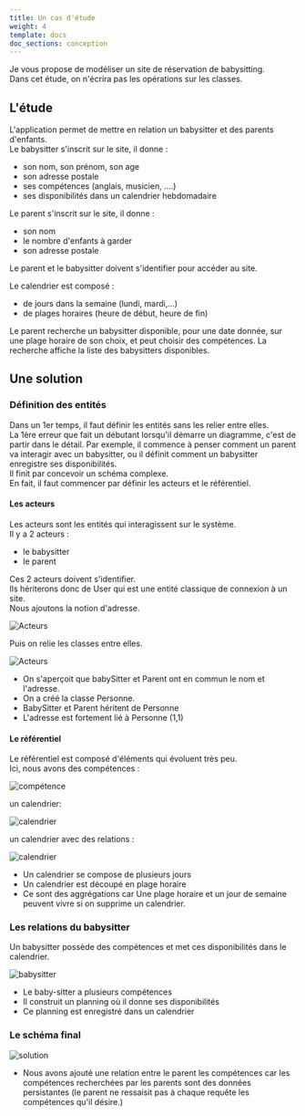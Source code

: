 ```yaml
---
title: Un cas d'étude
weight: 4
template: docs
doc_sections: conception
---
```


Je vous propose de modéliser un site de réservation de babysitting.  
Dans cet étude, on n'écrira pas les opérations sur les classes.  

## L'étude

L'application permet de mettre en relation un babysitter et des parents d'enfants.  
Le babysitter s'inscrit sur le site, il donne :

* son nom, son prénom, son age
* son adresse postale
* ses compétences (anglais, musicien, ....)
* ses disponibilités dans un calendrier hebdomadaire  

Le parent s'inscrit sur le site, il donne :

* son nom
* le nombre d'enfants à garder
* son adresse postale  

Le parent et le babysitter doivent s'identifier pour accéder au site.  

Le calendrier est composé :

* de jours dans la semaine (lundi, mardi,...)
* de plages horaires (heure de début, heure de fin)

Le parent recherche un babysitter disponible, pour une date donnée, sur une plage horaire de son choix, et peut choisir des compétences.
La recherche affiche la liste des babysitters disponibles.

## Une solution

### Définition des entités

Dans un 1er temps, il faut définir les entités sans les relier entre elles.  
La 1ère erreur que fait un débutant lorsqu'il démarre un diagramme, c'est de partir dans le détail.
Par exemple, il commence à penser comment un parent va interagir avec un babysitter, ou il définit comment un babysitter enregistre ses disponibilités.  
Il finit par concevoir un schéma complexe.  
En fait, il faut commencer par définir les acteurs et le référentiel.

#### Les acteurs

Les acteurs sont les entités qui interagissent sur le système.  
Il y a 2 acteurs :

* le babysitter
* le parent  

Ces 2 acteurs doivent s'identifier.  
Ils hériterons donc de User qui est une entité classique de connexion à un site.  
Nous ajoutons la notion d'adresse.  

![Acteurs](img_baby/acteur1.png)

Puis on relie les classes entre elles.  

![Acteurs](img_baby/acteur2.png)

* On s'aperçoit que babySitter et Parent ont en commun le nom et l'adresse.
* On a créé la classe Personne.
* BabySitter et Parent héritent de Personne
* L'adresse est fortement lié à Personne (1,1)

#### Le référentiel

Le référentiel est composé d'éléments qui évoluent très peu.  
Ici, nous avons des compétences :

![compétence](img_baby/competence.png)

un calendrier:  

![calendrier](img_baby/calendrier1.png)  

un calendrier avec des relations :

![calendrier](img_baby/calendrier2.png)

* Un calendrier se compose de plusieurs jours
* Un calendrier est découpé en plage horaire
* Ce sont des aggrégations car Une plage horaire et un jour de semaine peuvent vivre si on supprime un calendrier.

### Les relations du babysitter

Un babysitter possède des compétences et met ces disponibilités dans le calendrier.  

![babysitter](img_baby/baby_sitter.png)

* Le baby-sitter a plusieurs compétences
* Il construit un planning où il donne ses disponibilités
* Ce planning est enregistré dans un calendrier

### Le schéma final

![solution](img_baby/baby_sitting.png)
  
* Nous avons ajouté une relation entre le parent les compétences car les compétences recherchées par les parents sont des données persistantes (le parent ne ressaisit pas à chaque requête les compétences qu'il désire.)  
